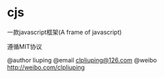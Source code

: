 cjs
===

一款javascript框架(A frame of javascript)

遵循MIT协议

@author liuping
@email clpliuping@126.com
@weibo http://weibo.com/clpliuping
